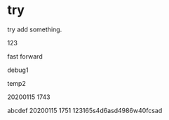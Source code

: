 # try

try add something.

123

fast forward




debug1



temp2



20200115 1743


abcdef
20200115 1751
123165s4d6asd4986w40fcsad
